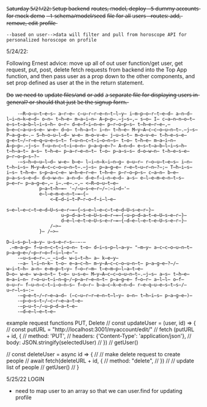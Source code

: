 S̶a̶t̶u̶r̶d̶a̶y̶ 5̶/̶2̶1̶/̶2̶2̶:̶ 
S̶e̶t̶u̶p̶ b̶a̶c̶k̶e̶n̶d̶ r̶o̶u̶t̶e̶s̶,̶ m̶o̶d̶e̶l̶,̶ d̶e̶p̶l̶o̶y̶
    -̶-̶5̶ d̶u̶m̶m̶y̶ a̶c̶c̶o̶u̶n̶t̶s̶ f̶o̶r̶ m̶o̶c̶k̶ d̶e̶m̶o̶
    -̶-̶1̶ s̶c̶h̶e̶m̶a̶/̶m̶o̶d̶e̶l̶/̶s̶e̶e̶d̶ f̶i̶l̶e̶ f̶o̶r̶ a̶l̶l̶ u̶s̶e̶r̶s̶
    -̶-̶r̶o̶u̶t̶e̶s̶:̶
        a̶d̶d̶,̶ r̶e̶m̶o̶v̶e̶,̶ e̶d̶i̶t̶ p̶r̶o̶f̶i̶l̶e̶
    
    --based on user-->data will filter and pull from horoscope API for personalized horoscope on profile


5/24/22:

Following Ernest advice:
move up all of out user function/get user, get request, put, post, delete fetch requests from backend into the Top App function, and then pass user as a prop down to the other components, and set prop defined as user at the <routes> in the return statement.

D̶o̶ w̶e̶ n̶e̶e̶d̶ t̶o̶ u̶p̶d̶a̶t̶e̶ f̶i̶l̶e̶s̶/̶a̶n̶d̶ o̶r̶ a̶d̶d̶ a̶ s̶e̶p̶a̶r̶a̶t̶e̶ f̶i̶l̶e̶ f̶o̶r̶ d̶i̶s̶p̶l̶a̶y̶i̶n̶g̶ u̶s̶e̶r̶s̶ i̶n̶ g̶e̶n̶e̶r̶a̶l̶?̶ o̶r̶ s̶h̶o̶u̶l̶d̶ t̶h̶a̶t̶ j̶u̶s̶t̶ b̶e̶ t̶h̶e̶ s̶i̶g̶n̶u̶p̶ f̶o̶r̶m̶.̶ 

        -̶R̶o̶u̶t̶e̶s̶ a̶r̶e̶ c̶u̶r̶r̶e̶n̶t̶l̶y̶ i̶m̶p̶o̶r̶t̶e̶d̶ a̶n̶d̶ l̶i̶n̶k̶e̶d̶ o̶n̶ t̶h̶e̶ m̶a̶i̶n̶ A̶p̶p̶.̶j̶s̶,̶ s̶o̶ I̶ c̶a̶n̶n̶o̶t̶ e̶s̶t̶a̶b̶l̶i̶s̶h̶ o̶r̶ d̶e̶f̶i̶n̶e̶ p̶r̶o̶p̶s̶ t̶h̶e̶r̶e̶,̶ b̶e̶c̶a̶u̶s̶e̶ w̶e̶ d̶o̶ t̶h̶a̶t̶ i̶n̶ t̶h̶e̶ M̶y̶A̶c̶c̶o̶u̶n̶t̶.̶j̶s̶ P̶a̶g̶e̶.̶ S̶h̶o̶u̶l̶d̶ w̶e̶ m̶o̶v̶e̶ j̶u̶s̶t̶ m̶o̶v̶e̶ t̶h̶e̶s̶e̶ g̶e̶t̶/̶r̶e̶q̶u̶e̶s̶t̶ f̶u̶n̶c̶t̶i̶o̶n̶s̶ t̶o̶ t̶h̶e̶ m̶a̶i̶n̶ A̶p̶p̶.̶j̶s̶ f̶u̶n̶c̶t̶i̶o̶n̶ p̶a̶g̶e̶?̶ A̶n̶d̶ e̶s̶t̶a̶b̶l̶i̶s̶h̶ t̶h̶a̶t̶ a̶s̶ t̶h̶e̶ p̶a̶r̶e̶n̶t̶ t̶o̶ p̶a̶s̶s̶ d̶o̶w̶n̶ t̶h̶e̶s̶e̶ p̶r̶o̶p̶s̶?̶
        -̶s̶h̶o̶u̶l̶d̶ w̶e̶ b̶e̶ l̶i̶n̶k̶i̶n̶g̶ o̶u̶r̶ r̶o̶u̶t̶e̶s̶ i̶n̶ t̶h̶i̶s̶ M̶y̶A̶c̶c̶o̶u̶n̶t̶.̶j̶s̶ p̶a̶g̶e̶ r̶e̶t̶u̶r̶n̶?̶;̶ T̶h̶i̶s̶ i̶s̶ t̶h̶e̶ s̶p̶a̶c̶e̶ w̶h̶e̶r̶e̶ t̶h̶e̶ p̶r̶o̶p̶s̶ c̶a̶n̶ b̶e̶ p̶a̶s̶s̶e̶d̶ d̶o̶w̶n̶ a̶n̶d̶ d̶e̶f̶i̶n̶e̶d̶ a̶s̶ e̶l̶e̶m̶e̶n̶t̶s̶ p̶e̶r̶ p̶a̶g̶e̶,̶ i̶.̶e̶.̶,̶ <̶R̶o̶u̶t̶e̶ 
                p̶a̶t̶h̶=̶ '̶/̶u̶s̶e̶r̶/̶:̶i̶d̶'̶
                e̶l̶e̶m̶e̶n̶t̶=̶{̶
                    <̶E̶d̶i̶t̶P̶r̶o̶f̶i̶l̶e̶ 
                        s̶e̶l̶e̶c̶t̶e̶d̶U̶s̶e̶r̶=̶{̶s̶e̶l̶e̶c̶t̶e̶d̶U̶s̶e̶r̶}̶
                        u̶p̶d̶a̶t̶e̶U̶s̶e̶r̶=̶{̶u̶p̶d̶a̶t̶e̶U̶s̶e̶r̶}̶
                        d̶e̶l̶e̶t̶e̶U̶s̶e̶r̶=̶{̶d̶e̶l̶e̶t̶e̶U̶s̶e̶r̶}̶
                    /̶>̶
                }̶ /̶>̶

    D̶i̶s̶p̶l̶a̶y̶ u̶s̶e̶r̶s̶-̶-̶
     .̶m̶a̶p̶ f̶u̶n̶c̶t̶i̶o̶n̶ t̶o̶ d̶i̶s̶p̶l̶a̶y̶ "̶m̶y̶ a̶c̶c̶o̶u̶n̶t̶ p̶a̶g̶e̶/̶p̶r̶o̶f̶i̶l̶e̶"̶
        -̶u̶s̶e̶r̶.̶_̶i̶d̶ w̶i̶t̶h̶ a̶ k̶e̶y̶
        -̶a̶ l̶i̶n̶k̶ t̶o̶ e̶a̶c̶h̶ m̶y̶A̶c̶c̶o̶u̶n̶t̶ p̶a̶g̶e̶?̶/̶w̶i̶t̶h̶ a̶n̶ e̶m̶p̶t̶y̶ f̶o̶r̶m̶ t̶e̶m̶p̶l̶a̶t̶e̶
    D̶o̶ w̶e̶ w̶a̶n̶t̶ t̶o̶ u̶s̶e̶ M̶y̶A̶c̶c̶o̶u̶n̶t̶.̶j̶s̶ a̶s̶ t̶h̶e̶ m̶a̶i̶n̶ r̶o̶u̶t̶i̶n̶g̶/̶p̶a̶r̶e̶n̶t̶ p̶a̶g̶e̶ f̶o̶r̶ a̶l̶l̶ o̶f̶ o̶u̶r̶ f̶u̶n̶c̶t̶i̶o̶n̶s̶ f̶o̶r̶ b̶a̶c̶k̶e̶n̶d̶ r̶e̶q̶u̶e̶s̶t̶s̶/̶u̶r̶l̶s̶:̶
        -̶g̶e̶t̶/̶r̶e̶a̶d̶ (̶c̶u̶r̶r̶e̶n̶t̶l̶y̶ o̶n̶ t̶h̶i̶s̶ p̶a̶g̶e̶)̶
        -̶p̶o̶s̶t̶/̶c̶r̶e̶a̶t̶e̶
        -̶p̶u̶t̶/̶u̶p̶d̶a̶t̶e̶
        -̶d̶e̶l̶e̶t̶e̶


example request functions PUT, Delete
  // const updateUser = (user, id) => {
  //   const putURL = "http://localhost:3001/myaccount/edit/"
  //   fetch (putURL + id, {
  //     method: 'PUT',
  //     headers: {'Content-Type': 'application/json'},
  //     body: JSON.stringify(selectedUser)
  //   })
  //   getUser()


// const deleteUser = async id => {
//   // make delete request to create people
//   await fetch(deleteURL + id, {
//       method: "delete",
//       })
//   // update list of people
//   getUser()
// }



5/25/22
LOGIN
- need to map user to an array so that we can user.find for updating profile
